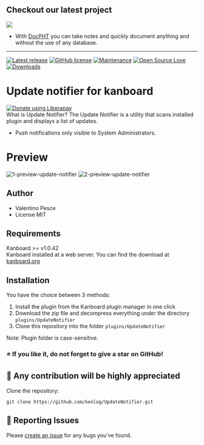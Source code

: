 ## Checkout our latest project
[![](https://raw.githubusercontent.com/docpht/docpht/master/public/assets/img/logo.png)](https://github.com/docpht/docpht)

- With [DocPHT](https://github.com/docpht/docpht) you can take notes and quickly document anything and without the use of any database.
-----------

[![Latest release](https://img.shields.io/github/release/kenlog/UpdateNotifier.svg)](https://github.com/kenlog/UpdateNotifier/releases)
[![GitHub license](https://img.shields.io/github/license/Naereen/StrapDown.js.svg)](https://github.com/kenlog/UpdateNotifier/blob/master/LICENSE)
[![Maintenance](https://img.shields.io/badge/Maintained%3F-yes-green.svg)](https://github.com/kenlog/UpdateNotifier/graphs/contributors)
[![Open Source Love](https://badges.frapsoft.com/os/v1/open-source.svg?v=103)]()
[![Downloads](https://img.shields.io/github/downloads/kenlog/UpdateNotifier/total.svg)](https://github.com/kenlog/UpdateNotifier/releases)

# Update notifier for kanboard
<noscript><a href="https://liberapay.com/kenlog/donate"><img alt="Donate using Liberapay" src="https://liberapay.com/assets/widgets/donate.svg"></a></noscript>  
What is Update Notifier? The Update Notifier is a utility that scans installed plugin and displays a list of updates.
* Push notifications only visible to System Administrators.

# Preview
![1-preview-update-notifier](https://user-images.githubusercontent.com/11728231/48215240-20c78380-e382-11e8-8107-4692d4d53647.gif)
![2-preview-update-notifier](https://user-images.githubusercontent.com/11728231/48215241-21601a00-e382-11e8-9325-15c7a2cc769e.gif)


Author
------------
- Valentino Pesce
- License MIT

Requirements
------------
Kanboard >= v1.0.42  
Kanboard installed at a web server.
You can find the download at [kanboard.org](https://kanboard.org/)

Installation
------------
You have the choice between 3 methods:

1. Install the plugin from the Kanboard plugin manager in one click
2. Download the zip file and decompress everything under the directory `plugins/UpdateNotifier`
3. Clone this repository into the folder `plugins/UpdateNotifier`

Note: Plugin folder is case-sensitive.

### :star: If you like it, do not forget to give a star on GitHub! 

:construction_worker: Any contribution will be highly appreciated
------------
Clone the repository: 
```console 
git clone https://github.com/kenlog/UpdateNotifier.git
```
:bug: Reporting Issues
------------
Please [create an issue](https://github.com/kenlog/UpdateNotifier/issues) for any bugs you've found.
